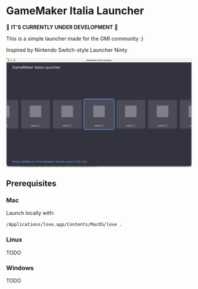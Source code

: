 # GameMaker Italia Launcher

🚧 **IT'S CURRENTLY UNDER DEVELOPMENT** 🚧

This is a simple launcher made for the GMI community :)

Inspired by Nintendo Switch-style Launcher Ninty

![](docs/image.png)

## Prerequisites

### Mac

Launch locally with:
```bash
/Applications/love.app/Contents/MacOS/love .
```

### Linux

TODO

### Windows

TODO

